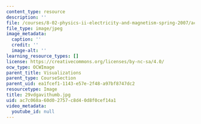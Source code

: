 ```yaml
---
content_type: resource
description: ''
file: /courses/8-02-physics-ii-electricity-and-magnetism-spring-2007/ac7c068a60d02757c8d40d8f0cef14a1_29vdgavithumb.jpg
file_type: image/jpeg
image_metadata:
  caption: ''
  credit: ''
  image-alt: ''
learning_resource_types: []
license: https://creativecommons.org/licenses/by-nc-sa/4.0/
ocw_type: OCWImage
parent_title: Visualizations
parent_type: CourseSection
parent_uid: ea1fcef1-1143-e57e-2f48-a97bf8747dc2
resourcetype: Image
title: 29vdgavithumb.jpg
uid: ac7c068a-60d0-2757-c8d4-0d8f0cef14a1
video_metadata:
  youtube_id: null
---
```

